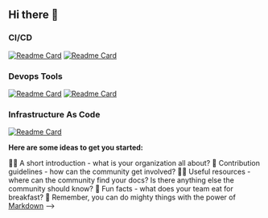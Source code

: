 ## Hi there 👋



### CI/CD

[![Readme Card](https://github-readme-stats.vercel.app/api/pin/?username=curtisdingdong&repo=Github-Actions&theme=ambient_gradient&description_lines_count=3)](https://github.com/curtisdingdong/Github-Actions)
[![Readme Card](https://github-readme-stats.vercel.app/api/pin/?username=curtisdingdong&repo=argo-cd&theme=ambient_gradient&description_lines_count=3)](https://github.com/curtisdingdong/argo-cd)

### Devops Tools
[![Readme Card](https://github-readme-stats.vercel.app/api/pin/?username=curtisdingdong&repo=bash&theme=ambient_gradient&description_lines_count=3)](https://github.com/curtisdingdong/bash)
[![Readme Card](https://github-readme-stats.vercel.app/api/pin/?username=curtisdingdong&repo=git&theme=ambient_gradient&description_lines_count=3)](https://github.com/curtisdingdong/git)


### Infrastructure As Code
[![Readme Card](https://github-readme-stats.vercel.app/api/pin/?username=curtisdingdong&repo=terraform/argocd&theme=ambient_gradient&description_lines_count=3)](https://github.com/curtisdingdong/terraform/argocd)



**Here are some ideas to get you started:**

🙋‍♀️ A short introduction - what is your organization all about?
🌈 Contribution guidelines - how can the community get involved?
👩‍💻 Useful resources - where can the community find your docs? Is there anything else the community should know?
🍿 Fun facts - what does your team eat for breakfast?
🧙 Remember, you can do mighty things with the power of [Markdown](https://docs.github.com/github/writing-on-github/getting-started-with-writing-and-formatting-on-github/basic-writing-and-formatting-syntax)
-->
